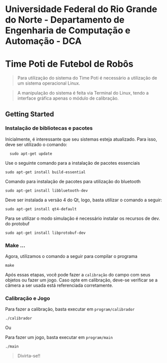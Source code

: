 # Universidade Federal do Rio Grande do Norte - Departamento de Engenharia de Computação e Automação - DCA

# Time Poti de Futebol de Robôs

> Para utilização do sistema do Time Poti é necessário a utilização de um sistema operacional Linux. 

> A manipulação do sistema é feita via Terminal do Linux, tendo a interface gráfica apenas o módulo de calibração.

Getting Started
---------------

### Instalação de bibliotecas e pacotes

Inicialmente, é interessante que seu sistemas esteja atualizado. Para isso, deve ser utilizado o comando:

```
  sudo apt-get update
```

Use o seguinte comando para a instalação de pacotes essenciais
```
sudo apt-get install build-essential
```

Comando para instalação de pacotes para utilização do bluetooth
```
sudo apt-get install libbluetooth-dev
```

Deve ser instalada a versão 4 do Qt, logo, basta utilizar o comando a seguir:
```
sudo apt-get install qt4-default
```

Para se utilizar o modo simulação é necessário instalar os recursos de dev. do protobuf
```
sudo apt-get install libprotobuf-dev
```

### Make ...
Agora, utilizamos o comando a seguir para compilar o programa
```
make
```

Após essas etapas, você pode fazer a `calibração` do campo com seus objetos ou fazer um jogo. 
Caso opte em calibração, deve-se verificar se a câmera a ser usada está referenciada corretamente.

### Calibração e Jogo

Para fazer a calibração, basta executar em `program/calibrador`
```
./calibrador
```

Ou 

Para fazer um jogo, basta executar em `program/main`
```
./main
```
> Divirta-se!!
